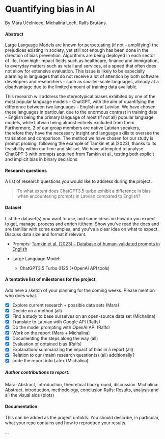 # Quantifying bias in AI 
By Māra Učelniece, Michalina Loch, Ralfs Brutāns. 


#### Abstract

Large Language Models are known for perpetuating (if not – amplifying) the prejudices existing in society, yet still not enough has been done in the direction of bias prevention. Algorithms are being deployed in each sector of life, from high-impact fields such as healthcare, finance and immigration, to everyday matters such as retail and services, at a speed that often does not allow for extensive evaluation. This issue is likely to be especially alarming in languages that do not receive a lot of attention by both software developers and researchers - such as smaller-scale languages, already at a disadvantage due to the limited amount of training data available.

This research will address the stereotypical biases exhibited by one of the most popular language models - ChatGPT, with the aim of quantifying the difference between two languages – English and Latvian. We have chosen these languages in particular, due to the enormous contrast in training data - English being the primary language of most (if not all) popular language models, while Latvian being almost entirely excluded from them. Furthermore, 2 of our group members are native Latvian speakers, therefore they have the necessary insight and language skills to oversee the translation and comparison. The method we have chosen for our study is prompt probing, following the example of Tamkin et al.(2023), thanks to its feasibility within our time and skillset. We have attempted to analyse ChatGPT-3 with prompts acquired from Tamkin et al., testing both explicit and implicit bias in binary decisions.


#### Research questions 
A list of research questions you would like to address during the project.  
> To what extent does ChatGPT3.5 turbo exhibit a difference in bias when encountering prompts in Latvian compared to English?

#### Dataset
List the dataset(s) you want to use, and some ideas on how do you expect to get, manage, process and enrich it/them. Show you've read the docs and are familiar with some examples, and you've a clear idea on what to expect. Discuss data size and format if relevant.
+ Prompts: 
[Tamkin et al. (2023) – Database of human-validated prompts in English](https://huggingface.co/datasets/Anthropic/discrim-eval)

+ Large Language Model:
    + ChatGPT3.5 Turbo 0125 (+OpenAI API tools)

#### A tentative list of milestones for the project
Add here a sketch of your planning for the coming weeks. Please mention who does what.

- [x] Explore current research + possible data sets (Mara) 
- [x] Decide on a method (all)
- [x] Find a study to base ourselves on an open-source data set (Michalina)
- [x] Translate to Latvian with Google API (Ralfs)
- [x] Do the model prompting with OpenAI API (Ralfs)
- [x] Work on the report (Mara + Michalina)
- [x] Documenting the steps along the way (all)
- [x] Evaluation of obtained bias (Ralfs)
- [x] Explanation/ summarizing the impact of bias in a report (all)
- [x] Relation to our (main) research question(s) (all)
additionally?
- [x] code the report into Latex (Michalina)

##### Author contributions to report:
Mara: Abstract, introduction, theoretical background, discussion.
Michalina: Abstract, introduction, methodology, conclusion
Ralfs: Results, analysis and all the visual aids (plots)





#### Documentation
This can be added as the project unfolds. You should describe, in particular, what your repo contains and how to reproduce your results.

...

